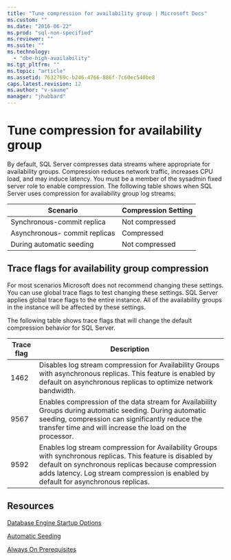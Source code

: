 ```yaml
---
title: "Tune compression for availability group | Microsoft Docs"
ms.custom: ""
ms.date: "2016-06-22"
ms.prod: "sql-non-specified"
ms.reviewer: ""
ms.suite: ""
ms.technology: 
  - "dbe-high-availability"
ms.tgt_pltfrm: ""
ms.topic: "article"
ms.assetid: 7632769c-b246-4766-886f-7c60ec540be8
caps.latest.revision: 12
ms.author: "v-saume"
manager: "jhubbard"
---
```

# Tune compression for availability group

By default, SQL Server compresses data streams where appropriate for availability groups. Compression reduces network traffic, increases CPU load, and may induce latency. You must be a member of the sysadmin fixed server role to enable compression. The following table shows when SQL Server uses compression for availability group log streams:

| Scenario | Compression Setting
| ---- | ----
| Synchronous-commit replica | Not compressed
| Asynchronous- commit replicas | Compressed
| During automatic seeding | Not compressed

## Trace flags for availability group compression 

For most scenarios Microsoft does not recommend changing these settings. You can use global trace flags to test changing these settings. SQL Server applies global trace flags to the entire instance. All of the availability groups in the instance will be affected by these settings.  

The following table shows trace flags that will change the default compression behavior for SQL Server. 

Trace flag | Description
------------- | -------------
1462          | Disables log stream compression for Availability Groups with asynchronous replicas. This feature is enabled by default on asynchronous replicas to optimize network bandwidth.
9567          | Enables compression of the data stream for Availability Groups during automatic seeding. During automatic seeding, compression can significantly reduce the transfer time and will increase the load on the processor.
9592          | Enables log stream compression for Availability Groups with synchronous replicas. This feature is disabled by default on synchronous replicas because compression adds latency. Log stream compression is enabled by default for asynchronous replicas.


## Resources


[Database Engine Startup Options](../../../database-engine/configure/windows/database-engine-service-startup-options.md)

[Automatic Seeding](https://msdn.microsoft.com/library/mt735149(SQL.130).aspx)

[Always On Prerequisites](https://msdn.microsoft.com/library/ff878487.aspx) 
